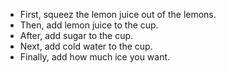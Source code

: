 * First, squeez the lemon juice out of the lemons.
* Then, add lemon juice to the cup.
* After, add sugar to the cup.
* Next, add cold water to the cup.
* Finally, add how much ice you want.